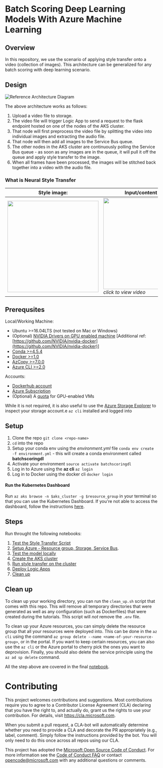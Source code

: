 
# Batch Scoring Deep Learning Models With Azure Machine Learning

## Overview
In this repository, we use the scenario of applying style transfer onto a video (collection of images). This architecture can be generalized for any batch scoring with deep learning scenario.

## Design
![Reference Architecture Diagram](https://happypathspublic.blob.core.windows.net/assets/batch_scoring_for_dl/batchscoringdl-aks-architecture-diagram.PNG)

The above architecture works as follows:
1. Upload a video file to storage.
2. The video file will trigger Logic App to send a request to the flask endpoint hosted on one of the nodes of the AKS cluster.
3. That node will first preprocess the video file by splitting the video into individual images and extracting the audio file.
4. That node will then add all images to the Service Bus queue.
5. The other nodes in the AKS cluster are continuously polling the Service Bus queue - as soon as any images are in the queue, it will pull it off the queue and apply style transfer to the image.
6. When all frames have been processed, the images will be stitched back together into a video with the audio file.

### What is Neural Style Transfer 

| Style image: | Input/content video: | Output video: | 
|--------|--------|---------|
| <img src="https://happypathspublic.blob.core.windows.net/assets/batch_scoring_for_dl/style_image.jpg" width="300"> | [<img src="https://happypathspublic.blob.core.windows.net/assets/batch_scoring_for_dl/input_video_image_0.jpg" width="300" height="300">](https://happypathspublic.blob.core.windows.net/assets/batch_scoring_for_dl/input_video.mp4 "Input Video") *click to view video* | [<img src="https://happypathspublic.blob.core.windows.net/assets/batch_scoring_for_dl/output_video_image_0.jpg" width="300" height="300">](https://happypathspublic.blob.core.windows.net/assets/batch_scoring_for_dl/output_video.mp4 "Output Video") *click to view* |

## Prerequsites

Local/Working Machine:
- Ubuntu >=16.04LTS (not tested on Mac or Windows)
- (Optional) [NVIDIA Drivers on GPU enabled machine](https://linuxconfig.org/how-to-install-the-nvidia-drivers-on-ubuntu-18-04-bionic-beaver-linux) [Additional ref: [https://github.com/NVIDIA/nvidia-docker](https://github.com/NVIDIA/nvidia-docker)]
- [Conda >=4.5.4](https://conda.io/docs/)
- [Docker >=1.0](https://docs.docker.com/install/linux/docker-ce/ubuntu/#install-docker-ce-1) 
- [AzCopy >=7.0.0](https://docs.microsoft.com/en-us/azure/storage/common/storage-use-azcopy-linux?toc=%2fazure%2fstorage%2ffiles%2ftoc.json)
- [Azure CLI >=2.0](https://docs.microsoft.com/en-us/cli/azure/?view=azure-cli-latest)

Accounts:
- [Dockerhub account](https://hub.docker.com/)
- [Azure Subscription](https://azure.microsoft.com/en-us/free/) 
- (Optional) A [quota](https://docs.microsoft.com/en-us/azure/azure-supportability/resource-manager-core-quotas-request) for GPU-enabled VMs

While it is not required, it is also useful to use the [Azure Storage Explorer](https://azure.microsoft.com/en-us/features/storage-explorer/) to inspect your storage account.e `az cli` installed and logged into

## Setup

1. Clone the repo `git clone <repo-name>`
2. `cd` into the repo
3. Setup your conda env using the _environment.yml_ file `conda env create -f environment.yml` - this will create a conda environment called __batchscoringdl__
4. Activate your environment `source activate batchscoringdl`
5. Log in to Azure using the __az cli__ `az login`
6. Log in to Docker using the docker cli `docker login`

#### Run the Kubernetes Dashboard
Run `az aks browse -n $aks_cluster -g $resource_group` in your terminal so that you can use the Kubernetes Dashboard. If you're not able to access the dashboard, follow the instructions [here](https://blog.tekspace.io/kubernetes-dashboard-remote-access/).

## Steps
Run throught the following notebooks:
1. [Test the Style Transfer Script](/00_test_neural_style_transfer.ipynb)
2. [Setup Azure - Resource group, Storage, Service Bus](/01_setup_azure.ipynb).
3. [Test the model locally](./02_local_testing.ipynb)
4. [Create the AKS cluster](./03_create_aks_cluster.ipynb)
5. [Run style transfer on the cluster](./04_style_transfer_on_aks.ipynb)
6. [Deploy Logic Apps](./05_deploy_logic_app.ipynb)
7. [Clean up](./06_clean_up.ipynb)

## Clean up
To clean up your working directory, you can run the `clean_up.sh` script that comes with this repo. This will remove all temporary directories that were generated as well as any configuration (such as Dockerfiles) that were created during the tutorials. This script will _not_ remove the `.env` file. 

To clean up your Azure resources, you can simply delete the resource group that all your resources were deployed into. This can be done in the `az cli` using the command `az group delete --name <name-of-your-resource-group>`, or in the portal. If you want to keep certain resources, you can also use the `az cli` or the Azure portal to cherry pick the ones you want to deprovision. Finally, you should also delete the service principle using the `az ad sp delete` command. 

All the step above are covered in the final [notebook](./05_clean_up.ipynb).

# Contributing

This project welcomes contributions and suggestions.  Most contributions require you to agree to a
Contributor License Agreement (CLA) declaring that you have the right to, and actually do, grant us
the rights to use your contribution. For details, visit https://cla.microsoft.com.

When you submit a pull request, a CLA-bot will automatically determine whether you need to provide
a CLA and decorate the PR appropriately (e.g., label, comment). Simply follow the instructions
provided by the bot. You will only need to do this once across all repos using our CLA.

This project has adopted the [Microsoft Open Source Code of Conduct](https://opensource.microsoft.com/codeofconduct/).
For more information see the [Code of Conduct FAQ](https://opensource.microsoft.com/codeofconduct/faq/) or
contact [opencode@microsoft.com](mailto:opencode@microsoft.com) with any additional questions or comments.
